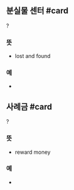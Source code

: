 ## 분실물 센터 #card
?
### 뜻
- lost and found
### 예
-
<!--SR:!2025-01-28,9,250-->

## 사례금 #card
?
### 뜻
- reward money
### 예
-
<!--SR:!2025-02-19,20,250-->

